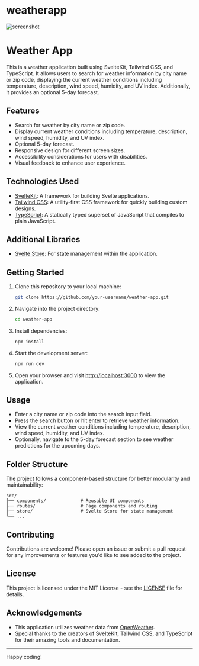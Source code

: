 # weatherapp
![screenshot](https://github.com/omkarchoudhary001/weatherapp/assets/109873576/7c26ca76-84e5-42de-8017-7bce1a719594)
# Weather App

This is a weather application built using SvelteKit, Tailwind CSS, and TypeScript. It allows users to search for weather information by city name or zip code, displaying the current weather conditions including temperature, description, wind speed, humidity, and UV index. Additionally, it provides an optional 5-day forecast.

## Features

- Search for weather by city name or zip code.
- Display current weather conditions including temperature, description, wind speed, humidity, and UV index.
- Optional 5-day forecast.
- Responsive design for different screen sizes.
- Accessibility considerations for users with disabilities.
- Visual feedback to enhance user experience.

## Technologies Used

- [SvelteKit](https://kit.svelte.dev/): A framework for building Svelte applications.
- [Tailwind CSS](https://tailwindcss.com/): A utility-first CSS framework for quickly building custom designs.
- [TypeScript](https://www.typescriptlang.org/): A statically typed superset of JavaScript that compiles to plain JavaScript.

## Additional Libraries

- [Svelte Store](https://svelte.dev/docs#svelte_store): For state management within the application.

## Getting Started

1. Clone this repository to your local machine:

    ```bash
    git clone https://github.com/your-username/weather-app.git
    ```

2. Navigate into the project directory:

    ```bash
    cd weather-app
    ```

3. Install dependencies:

    ```bash
    npm install
    ```

4. Start the development server:

    ```bash
    npm run dev
    ```

5. Open your browser and visit [http://localhost:3000](http://localhost:3000) to view the application.

## Usage

- Enter a city name or zip code into the search input field.
- Press the search button or hit enter to retrieve weather information.
- View the current weather conditions including temperature, description, wind speed, humidity, and UV index.
- Optionally, navigate to the 5-day forecast section to see weather predictions for the upcoming days.

## Folder Structure

The project follows a component-based structure for better modularity and maintainability:

```
src/
├── components/             # Reusable UI components
├── routes/                 # Page components and routing
├── store/                  # Svelte Store for state management
└── ...
```

## Contributing

Contributions are welcome! Please open an issue or submit a pull request for any improvements or features you'd like to see added to the project.

## License

This project is licensed under the MIT License - see the [LICENSE](LICENSE) file for details.

## Acknowledgements

- This application utilizes weather data from [OpenWeather](https://openweathermap.org/).
- Special thanks to the creators of SvelteKit, Tailwind CSS, and TypeScript for their amazing tools and documentation.

--- 
 Happy coding!

